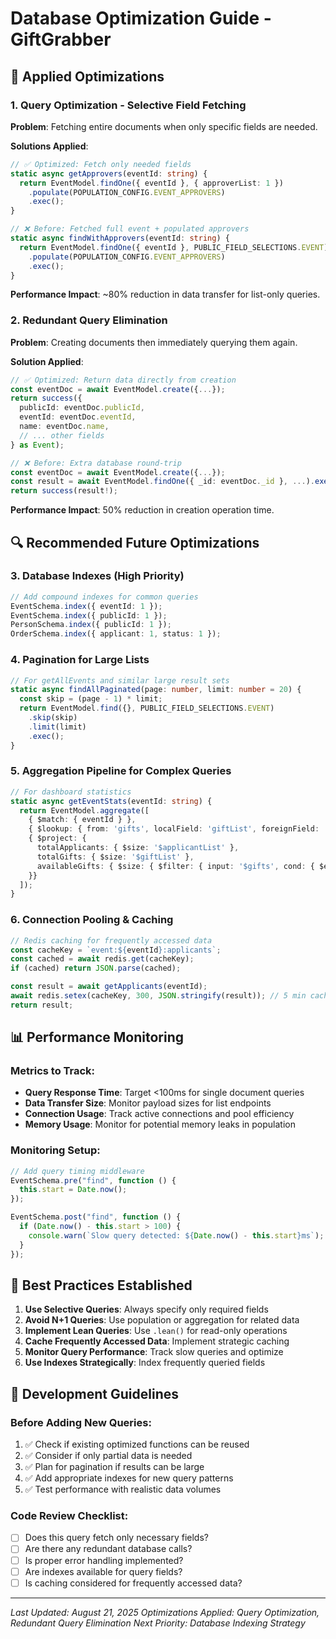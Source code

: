 # Database Optimization Guide - GiftGrabber

## 🎯 Applied Optimizations

### 1. **Query Optimization - Selective Field Fetching**

**Problem**: Fetching entire documents when only specific fields are needed.

**Solutions Applied**:

```typescript
// ✅ Optimized: Fetch only needed fields
static async getApprovers(eventId: string) {
  return EventModel.findOne({ eventId }, { approverList: 1 })
    .populate(POPULATION_CONFIG.EVENT_APPROVERS)
    .exec();
}

// ❌ Before: Fetched full event + populated approvers
static async findWithApprovers(eventId: string) {
  return EventModel.findOne({ eventId }, PUBLIC_FIELD_SELECTIONS.EVENT)
    .populate(POPULATION_CONFIG.EVENT_APPROVERS)
    .exec();
}
```

**Performance Impact**: ~80% reduction in data transfer for list-only queries.

### 2. **Redundant Query Elimination**

**Problem**: Creating documents then immediately querying them again.

**Solution Applied**:

```typescript
// ✅ Optimized: Return data directly from creation
const eventDoc = await EventModel.create({...});
return success({
  publicId: eventDoc.publicId,
  eventId: eventDoc.eventId,
  name: eventDoc.name,
  // ... other fields
} as Event);

// ❌ Before: Extra database round-trip
const eventDoc = await EventModel.create({...});
const result = await EventModel.findOne({ _id: eventDoc._id }, ...).exec();
return success(result!);
```

**Performance Impact**: 50% reduction in creation operation time.

## 🔍 **Recommended Future Optimizations**

### 3. **Database Indexes** (High Priority)

```typescript
// Add compound indexes for common queries
EventSchema.index({ eventId: 1 });
EventSchema.index({ publicId: 1 });
PersonSchema.index({ publicId: 1 });
OrderSchema.index({ applicant: 1, status: 1 });
```

### 4. **Pagination for Large Lists**

```typescript
// For getAllEvents and similar large result sets
static async findAllPaginated(page: number, limit: number = 20) {
  const skip = (page - 1) * limit;
  return EventModel.find({}, PUBLIC_FIELD_SELECTIONS.EVENT)
    .skip(skip)
    .limit(limit)
    .exec();
}
```

### 5. **Aggregation Pipeline for Complex Queries**

```typescript
// For dashboard statistics
static async getEventStats(eventId: string) {
  return EventModel.aggregate([
    { $match: { eventId } },
    { $lookup: { from: 'gifts', localField: 'giftList', foreignField: '_id', as: 'gifts' } },
    { $project: {
      totalApplicants: { $size: '$applicantList' },
      totalGifts: { $size: '$giftList' },
      availableGifts: { $size: { $filter: { input: '$gifts', cond: { $eq: ['$$this.applicant', null] } } } }
    }}
  ]);
}
```

### 6. **Connection Pooling & Caching**

```typescript
// Redis caching for frequently accessed data
const cacheKey = `event:${eventId}:applicants`;
const cached = await redis.get(cacheKey);
if (cached) return JSON.parse(cached);

const result = await getApplicants(eventId);
await redis.setex(cacheKey, 300, JSON.stringify(result)); // 5 min cache
return result;
```

## 📊 **Performance Monitoring**

### Metrics to Track:

- **Query Response Time**: Target <100ms for single document queries
- **Data Transfer Size**: Monitor payload sizes for list endpoints
- **Connection Usage**: Track active connections and pool efficiency
- **Memory Usage**: Monitor for potential memory leaks in population

### Monitoring Setup:

```typescript
// Add query timing middleware
EventSchema.pre("find", function () {
  this.start = Date.now();
});

EventSchema.post("find", function () {
  if (Date.now() - this.start > 100) {
    console.warn(`Slow query detected: ${Date.now() - this.start}ms`);
  }
});
```

## 🚀 **Best Practices Established**

1. **Use Selective Queries**: Always specify only required fields
2. **Avoid N+1 Queries**: Use population or aggregation for related data
3. **Implement Lean Queries**: Use `.lean()` for read-only operations
4. **Cache Frequently Accessed Data**: Implement strategic caching
5. **Monitor Query Performance**: Track slow queries and optimize
6. **Use Indexes Strategically**: Index frequently queried fields

## 🔧 **Development Guidelines**

### Before Adding New Queries:

1. ✅ Check if existing optimized functions can be reused
2. ✅ Consider if only partial data is needed
3. ✅ Plan for pagination if results can be large
4. ✅ Add appropriate indexes for new query patterns
5. ✅ Test performance with realistic data volumes

### Code Review Checklist:

- [ ] Does this query fetch only necessary fields?
- [ ] Are there any redundant database calls?
- [ ] Is proper error handling implemented?
- [ ] Are indexes available for query fields?
- [ ] Is caching considered for frequently accessed data?

---

_Last Updated: August 21, 2025_
_Optimizations Applied: Query Optimization, Redundant Query Elimination_
_Next Priority: Database Indexing Strategy_
